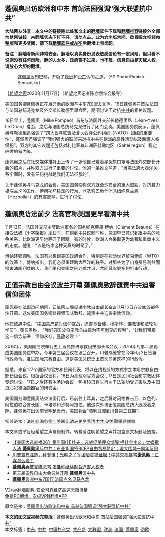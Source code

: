  <h2>蓬佩奥出访欧洲和中东 首站法国强调“强大联盟抗中共”</h2> <p class="notice"><b>大陆网友注意：本文中的链接除此处和文末的<a href="https://github.com/bannedbook/fanqiang" >翻墙</a>软件下载和<a href="https://github.com/killgcd/justmysocks/blob/master/README.md">翻墙推荐</a>链接外全部为禁网链接，未翻墙状态下打不开，请勿点击。此为文字版禁闻，欲看图文视频完整版和更多禁闻，请下载<a href="https://github.com/bannedbook/fanqiang">翻墙软件或APP</a>后翻墙上禁闻网。</p><p>备注：翻墙看新闻非常安全，翻墙以真实身份发表敏感言论有一定风险，但只看不说则没有任何风险，翻的人太多，政府管不过来，也不管。信息自由是天赋人权，请放心大胆的翻墙。</b></p>  <div class="entry"> <figure><figcaption><a href="https://www.bannedbook.org/bnews/tag/%E8%93%AC%E4%BD%A9%E5%A5%A5/" class="st_tag internal_tag" rel="tag" title="标签 蓬佩奥 下的日志">蓬佩奥</a>达到巴黎，开启了<a href="https://www.bannedbook.org/bnews/tag/%e6%ac%a7%e6%b4%b2/" class="st_tag internal_tag" rel="tag" title="标签 欧洲 下的日志">欧洲</a>和<a href="https://www.bannedbook.org/bnews/tag/%e4%b8%ad%e4%b8%9c/" class="st_tag internal_tag" rel="tag" title="标签 中东 下的日志">中东</a>访问之旅。（AP Photo/Patrick Semansky）</figcaption></figure> <p>【<span class='wp_keywordlink_affiliate'><a href="https://www.soundofhope.org" title="希望之声" target="_blank">希望之声</a></span>2020年11月17日】（希望之声记者陈亦然综合报导）</p> <p>美国国务卿蓬佩奥正在展开他的欧洲与中东7国盟友访问。16日蓬佩奥在首站<a href="https://www.bannedbook.org/bnews/tag/%e6%b3%95%e5%9b%bd/" class="st_tag internal_tag" rel="tag" title="标签 法国 下的日志">法国</a>与法国总统马克龙及外交部长勒德里昂会面，期间讨论了对抗<a href="https://www.bannedbook.org/bnews/tag/%e4%b8%ad%e5%85%b1/" class="st_tag internal_tag" rel="tag" title="标签 中共 下的日志">中共</a>的相关议题。</p> <p>16日早上，蓬佩奥（Mike Pompeo）首先与法国外交部长勒德里昂（Jean-Yves Le Drian）碰面，之后与法国总统马克龙进行了闭门会谈。美国国务院表示，蓬佩奥与勒德里昂强调了“跨大西洋联盟及北大西洋公约组织（NATO）团结的重要性”，蓬佩奥还强调了“我们强大的联盟来对抗中共在欧洲的恶性活动以及新疆人权侵犯”，双方的其它议题还包括对利比亚和非洲萨赫勒地区（Sahel region）稳定应做的努力等。</p>  <p>蓬佩奥之后在社交媒体推特上上传了一张他自己戴着星条旗口罩与法国外交部长开会的照片，并称双方进行了重要的讨论。他的一条推文写道：“当美法跨大西洋关系牢固时，没有任何挑战是我们无法征服的”。</p> <p>关于蓬佩奥与马克龙的会谈，美国国务院称双方就全球安全的重大威胁，对抗暴力极端主义的工作，伊朗破坏稳定的行为，以及黎巴嫩什叶派组织真主党（Hezbollah）的有害影响，进行了讨论。</p> <h2><strong>蓬佩奥访法前夕 法高官称美国更早看清中共</strong></h2> <p>11月13日，法国外交部主管欧洲事务的国务卿克莱昂·博纳（Clément Beaune）在接受法媒《十字架报》采访时，在谈到中共议题时称，美国早已意识到跟中共的竞争关系，比欧洲更早地睁开了眼睛。有的时候，欧洲人会采取更为幼稚和重商主义的态度。他说：“该是结束这种天真的时候了。”</p>  <p>博纳还强调称，法国有兴趣跟美国政府合作，特别是在推动世界贸易组织（WTO）的改革上。博纳指出，我们必须重建跨大西洋的联系。对那些为了自身贸易利益而损害法国利益的人，我们要和美国之间达成共识，共同采取更多的打击行动。</p> <h2><strong>正值宗教自由会议波兰开幕 蓬佩奥致辞谴责中共迫害信仰团体</strong></h2> <p>蓬佩奥在法国访问期间，正值第三届促进宗教自由部长会议11月16日在波兰首都华沙开幕。这位美国国务卿以视频形式致辞，谴责中共迫害宗教信仰。</p> <p>他在致辞中说，“<span class='wp_keywordlink_affiliate'><a href="https://www.bannedbook.org/" title="中国" target="_blank">中国</a></span><a href="https://www.bannedbook.org/bnews/tag/%e5%85%b1%e4%ba%a7%e5%85%9a/" class="st_tag internal_tag" rel="tag" title="标签 共产党 下的日志">共产党</a>对信仰宣战，迫害基督徒、穆斯林、<span class='wp_keywordlink'><a href="https://www.qi-gong.me/buddhism/" title="佛教" target="_blank">佛教</a></span>徒和法轮功学员”。蓬佩奥称， “我们的国父将宗教自由视为不可<span class='wp_keywordlink'><a href="https://www.bannedbook.org/forum2/topic21.html" title="《剥夺》 黄建民 著" target="_blank">剥夺</a></span>的权利”，“让我们带着这一信念前进：信仰永存，<span class='wp_keywordlink'><a href="https://www.bannedbook.org/forum11/topic276.html" title="禁片：评中国共产党的暴政" target="_blank">暴政</a></span>必败！”</p>  <p>2018年，美国国务院举行史上首届推进宗教自由部长级会议；2019年的第二届再由美国国务院举办。今年第三届会议在波兰召开。川普总统曾在今年6月2日签署行政命令，推进国际宗教自由。这是美国总统史上首次签署这样的行政令。</p> <p>据悉，来自127个国家的官方和民间代表，将以在线视频的方式参加本届宗教自由部长级会议。根据会议议程，16日为高级别官方会议﹐17日是民间社会和宗教团体专题讨论。17日之后还有多场边会议，包括18日将举行关于法轮功受迫害以及中国良心犯被强摘器官的研讨会。</p> <p><a name="ContentPlaceHolder1_IndividualNewsList_lblContent_0"></a> 美国国务卿蓬佩奥结束法国行后，已前往土耳其，之后将访问格鲁吉亚、以色列、阿拉伯联合酋长国、卡塔尔和沙特阿拉伯。他这次外访正值美国总统大选胶着之际，蓬佩奥在出访前曾明确表示，美国将会“顺利过渡到川普第二任期”。</p>  <p>相关链接：<a href="https://www.soundofhope.org/post/443161">法外交国务卿：美国比欧洲更早看清中共 欧美需重建联盟</a></p> <p>本文章或节目经希望之声编辑制作，转载请注明希望之声并包含原文标题及链接。</p> <ul class='op-related-articles' title='相关阅读'> <li><a href='https://www.bannedbook.org/bnews/bannedvideo/20201117/1432316.html' target='_blank'>【美国大选直播26】黄伟国(11)杜夫：选战促美民众觉醒 拒社会主义；党媒批人渣 <b>蓬佩奥</b>痛斥中共；东亚15国签RCEP自由贸易协定；理大围城一周年反思</a></li> <li><a href='https://www.bannedbook.org/bnews/bannedvideo/20201117/1432312.html' target='_blank'>川普宣布胜选，拜登懵！光明之子军团晒震撼证据！中共央视暴骂<b>蓬佩奥</b>！左媒怎么啦？</a></li> <li><a href='https://www.bannedbook.org/bnews/cbnews/20201117/1432298.html' target='_blank'><b>蓬佩奥</b>再被党媒恶骂 发推称继续制裁迫害人权者</a></li> <li><a href='https://www.bannedbook.org/bnews/bannedvideo/20201117/1432270.html' target='_blank'>第三届宗教自由大会波兰开幕  <b>蓬佩奥</b>谴中共</a></li> <li><a href='https://www.bannedbook.org/bnews/bannedvideo/20201117/1432268.html' target='_blank'><b>蓬佩奥</b>欧洲中东7国行 法国点名见马克龙</a></li> </ul> <p class="texttj"> <a href="https://www.bannedbook.org/forum23/topic22702.html" target="_blank">V2ray翻墙服务-安全可靠经济高速无限流量</a><br/> <a href="https://github.com/bannedbook/fanqiang/wiki/%E7%A6%81%E9%97%BB%E7%BD%91%E5%AE%89%E5%8D%93%E7%BF%BB%E5%A2%99%E6%96%B0%E9%97%BBAPP" target="_blank">免费PC翻墙、安卓VPN翻墙APP</a></p><p>原文链接：<a class="src_link"  href="https://www.soundofhope.org/post/443818" target="_blank">蓬佩奥出访欧洲和中东 首站法国强调“强大联盟抗中共”</a></p><a name='sharetosocial'></a>       <div><b>本文的图文或视频完整版</b>：<a href='https://www.bannedbook.org/bnews/comments/20201117/1432506.html'>蓬佩奥出访欧洲和中东 首站法国强调“强大联盟抗中共”</a></div>  </div><!--END ENTRY--> <div class="postfooter"> <div>本文标签：<a href="https://www.bannedbook.org/bnews/tag/%e4%b8%ad%e4%b8%9c/" rel="tag">中东</a>, <a href="https://www.bannedbook.org/bnews/tag/%e4%b8%ad%e5%85%b1/" rel="tag">中共</a>, <a href="https://www.bannedbook.org/bnews/tag/%e4%b8%ad%e5%9b%bd%e5%85%b1%e4%ba%a7%e5%85%9a/" rel="tag">中国共产党</a>, <a href="https://www.bannedbook.org/bnews/tag/%e5%85%b1%e4%ba%a7%e5%85%9a/" rel="tag">共产党</a>, <a href="https://www.bannedbook.org/bnews/tag/%E5%A4%A7%E8%81%94%E7%9B%9F/" rel="tag">大联盟</a>, <a href="https://www.bannedbook.org/bnews/tag/%e6%ac%a7%e6%b4%b2/" rel="tag">欧洲</a>, <a href="https://www.bannedbook.org/bnews/tag/%e6%b3%95%e5%9b%bd/" rel="tag">法国</a>, <a href="https://www.bannedbook.org/bnews/tag/%E8%93%AC%E4%BD%A9%E5%A5%A5/" rel="tag">蓬佩奥</a>, <a href="https://www.bannedbook.org/bnews/tag/%E8%AE%BF%E6%AC%A7/" rel="tag">访欧</a></div>  </div><!--END POSTFOOTER--> 